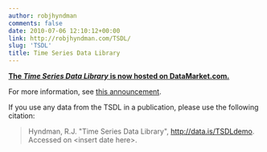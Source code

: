 ```yaml
---
author: robjhyndman
comments: false
date: 2010-07-06 12:10:12+00:00
link: http://robjhyndman.com/TSDL/
slug: 'TSDL'
title: Time Series Data Library
---
```


<a href="http://data.is/TSDLdemo"><b>The <em>Time Series Data Library</em> is now hosted on DataMarket.com.</b></a>


For more information, see [this announcement](http://robjhyndman.com/hyndsight/tsdl/).

If you use any data from the TSDL in a pub­li­ca­tion, please use the fol­low­ing citation:

>Hyn­d­man, R.J. "Time Series Data Library", http://data.is/TSDLdemo. Accessed on \<insert date here\>.
